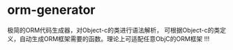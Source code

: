 # orm-generator
极简的ORM代码生成器，对Object-c的类进行语法解析， 可根据Object-c的类定义，自动生成ORM框架需要的函数。理论上可适配任意ObjC的ORM框架 !!!
